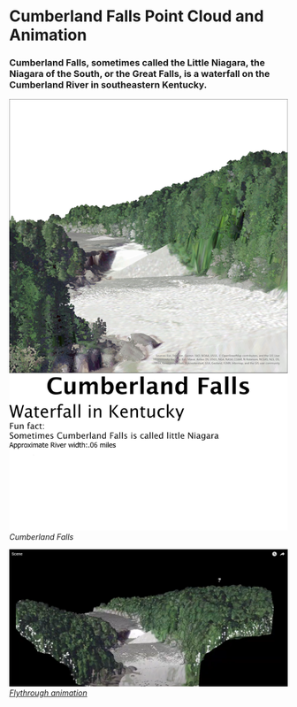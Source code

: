 # Cumberland Falls Point Cloud and Animation

### Cumberland Falls, sometimes called the Little Niagara, the Niagara of the South, or the Great Falls, is a waterfall on the Cumberland River in southeastern Kentucky.

![Cumberland Falls](Layout.jpg)  _Cumberland Falls_

![Screenshot of Cumberland Falls animation](videothumbnail.png) _[Flythrough animation](https://youtu.be/noViZBiYFp)_

